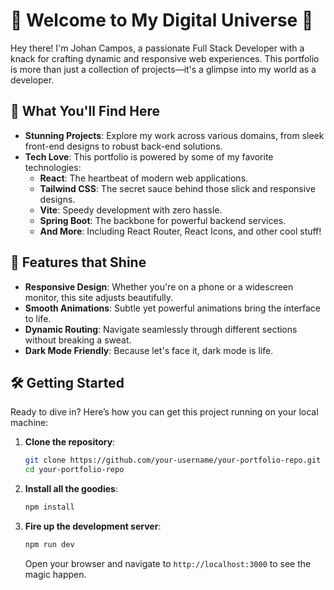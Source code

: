 # 🚀 Welcome to My Digital Universe 🌌

Hey there! I'm Johan Campos, a passionate Full Stack Developer with a knack for crafting dynamic and responsive web experiences. This portfolio is more than just a collection of projects—it's a glimpse into my world as a developer.

## 🧩 What You'll Find Here

- **Stunning Projects**: Explore my work across various domains, from sleek front-end designs to robust back-end solutions.
- **Tech Love**: This portfolio is powered by some of my favorite technologies:
  - **React**: The heartbeat of modern web applications.
  - **Tailwind CSS**: The secret sauce behind those slick and responsive designs.
  - **Vite**: Speedy development with zero hassle.
  - **Spring Boot**: The backbone for powerful backend services.
  - **And More**: Including React Router, React Icons, and other cool stuff!

## 🌟 Features that Shine

- **Responsive Design**: Whether you're on a phone or a widescreen monitor, this site adjusts beautifully.
- **Smooth Animations**: Subtle yet powerful animations bring the interface to life.
- **Dynamic Routing**: Navigate seamlessly through different sections without breaking a sweat.
- **Dark Mode Friendly**: Because let's face it, dark mode is life.

## 🛠️ Getting Started

Ready to dive in? Here’s how you can get this project running on your local machine:

1. **Clone the repository**:
    ```bash
    git clone https://github.com/your-username/your-portfolio-repo.git
    cd your-portfolio-repo
    ```

2. **Install all the goodies**:
    ```bash
    npm install
    ```

3. **Fire up the development server**:
    ```bash
    npm run dev
    ```
   Open your browser and navigate to `http://localhost:3000` to see the magic happen.

